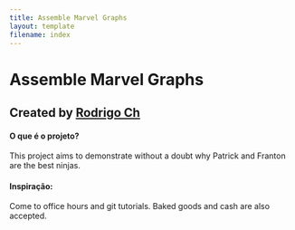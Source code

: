 ```yaml
---
title: Assemble Marvel Graphs
layout: template
filename: index
--- 
```


# Assemble Marvel Graphs

## Created by [Rodrigo Ch](https://github.com/RodrigoCh99) 

#### O que é o projeto?
This project aims to demonstrate without a doubt why Patrick and Franton are the best ninjas. 

#### Inspiração:
Come to office hours and git tutorials. Baked goods and cash are also accepted.
